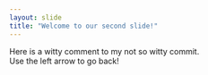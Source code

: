 ```yaml
---
layout: slide
title: "Welcome to our second slide!"
---
```

Here is a witty comment to my not so witty commit.<br>
Use the left arrow to go back!

